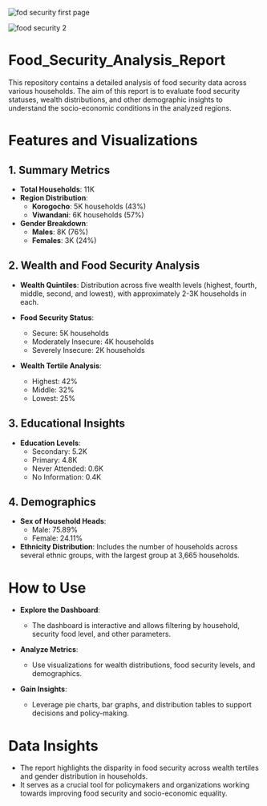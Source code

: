 
![fod security first page](https://github.com/user-attachments/assets/c59bebc8-26b2-40f1-8947-66c0d09fba5b)

![food security  2](https://github.com/user-attachments/assets/7d06c3c0-8b20-4cfc-b514-a21c7618bc4e)

# Food_Security_Analysis_Report
This repository contains a detailed analysis of food security data across various households. The aim of this report is to evaluate food security statuses, wealth distributions, and other demographic insights to understand the socio-economic conditions in the analyzed regions.


# Features and Visualizations

## 1. Summary Metrics
- **Total Households**: 11K
- **Region Distribution**:
  - **Korogocho**: 5K households (43%)
  - **Viwandani**: 6K households (57%)
- **Gender Breakdown**:
  - **Males**: 8K (76%)
  - **Females**: 3K (24%)

## 2. Wealth and Food Security Analysis
- **Wealth Quintiles**: Distribution across five wealth levels (highest, fourth, middle, second, and lowest), with approximately 2-3K households in each.

- **Food Security Status**:
  - Secure: 5K households
  - Moderately Insecure: 4K households
  - Severely Insecure: 2K households

- **Wealth Tertile Analysis**:
  - Highest: 42%
  - Middle: 32%
  - Lowest: 25%

## 3. Educational Insights
- **Education Levels**:
  - Secondary: 5.2K
  - Primary: 4.8K
  - Never Attended: 0.6K
  - No Information: 0.4K

## 4. Demographics
- **Sex of Household Heads**:
  - Male: 75.89%
  - Female: 24.11%
- **Ethnicity Distribution**: Includes the number of households across several ethnic groups, with the largest group at 3,665 households.

# How to Use

- **Explore the Dashboard**:
  - The dashboard is interactive and allows filtering by household, security food level, and other parameters.

- **Analyze Metrics**:
  - Use visualizations for wealth distributions, food security levels, and demographics.

- **Gain Insights**:
  - Leverage pie charts, bar graphs, and distribution tables to support decisions and policy-making.

# Data Insights

- The report highlights the disparity in food security across wealth tertiles and gender distribution in households.
- It serves as a crucial tool for policymakers and organizations working towards improving food security and socio-economic equality.
